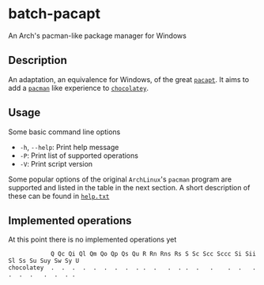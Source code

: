 # batch-pacapt
An Arch's pacman-like package manager for Windows

## Description
An adaptation, an equivalence for Windows, of the great [`pacapt`](https://github.com/icy/pacapt). It aims to add a [`pacman`](https://wiki.archlinux.org/index.php/Pacman) like experience to [`chocolatey`](https://github.com/chocolatey/choco).

## Usage
Some basic command line options

* `-h`, `--help`: Print help message
* `-P`: Print list of supported operations
* `-V`: Print script version

Some popular options of the original `ArchLinux`'s `pacman` program
are supported and listed in the table in the next section. A short description of these can be found in [`help.txt`](https://github.com/Grenadingue/batch-pacapt/blob/master/help.txt)

## Implemented operations
At this point there is no implemented operations yet

```
            Q Qc Qi Ql Qm Qo Qp Qs Qu R Rn Rns Rs S Sc Scc Sccc Si Sii Sl Ss Su Suy Sw Sy U
chocolatey  .  .  .  .  .  .  .  .  . .  .   .  . .  .   .    .  .   .  .  .  .   .  .  . .
```

